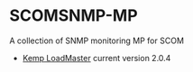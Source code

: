 # SCOMSNMP-MP
A collection of SNMP monitoring MP for SCOM

- [Kemp LoadMaster]() current version 2.0.4
